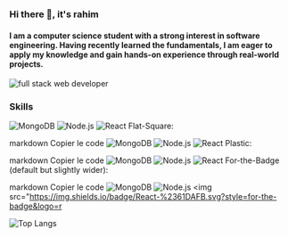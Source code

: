 ### Hi there 👋, it's rahim
#### I am a computer science student with a strong interest in software engineering. Having recently learned the fundamentals, I am eager to apply my knowledge and gain hands-on experience through real-world projects.
![full stack web developer](https://images.pexels.com/photos/1742370/pexels-photo-1742370.jpeg?auto=compress&cs=tinysrgb&w=1260&h=750&dpr=2)



### Skills

<p align="left">
<img src="https://img.shields.io/badge/MongoDB-%2347A248.svg?style=flat&logo=mongodb&logoColor=white" alt="MongoDB" />
<img src="https://img.shields.io/badge/Node.js-%23339933.svg?style=flat&logo=node.js&logoColor=white" alt="Node.js" />
<img src="https://img.shields.io/badge/React-%2361DAFB.svg?style=flat&logo=react&logoColor=black" alt="React" />
Flat-Square:

markdown
Copier le code
<img src="https://img.shields.io/badge/MongoDB-%2347A248.svg?style=flat-square&logo=mongodb&logoColor=white" alt="MongoDB" />
<img src="https://img.shields.io/badge/Node.js-%23339933.svg?style=flat-square&logo=node.js&logoColor=white" alt="Node.js" />
<img src="https://img.shields.io/badge/React-%2361DAFB.svg?style=flat-square&logo=react&logoColor=black" alt="React" />
Plastic:

markdown
Copier le code
<img src="https://img.shields.io/badge/MongoDB-%2347A248.svg?style=plastic&logo=mongodb&logoColor=white" alt="MongoDB" />
<img src="https://img.shields.io/badge/Node.js-%23339933.svg?style=plastic&logo=node.js&logoColor=white" alt="Node.js" />
<img src="https://img.shields.io/badge/React-%2361DAFB.svg?style=plastic&logo=react&logoColor=black" alt="React" />
For-the-Badge (default but slightly wider):

markdown
Copier le code
<img src="https://img.shields.io/badge/MongoDB-%2347A248.svg?style=for-the-badge&logo=mongodb&logoColor=white" alt="MongoDB" />
<img src="https://img.shields.io/badge/Node.js-%23339933.svg?style=for-the-badge&logo=node.js&logoColor=white" alt="Node.js" />
<img src="https://img.shields.io/badge/React-%2361DAFB.svg?style=for-the-badge&logo=r

</p>



![Top Langs](https://github-readme-stats.vercel.app/api/top-langs/?username=rx7iiim&layout=compact&theme=default)





